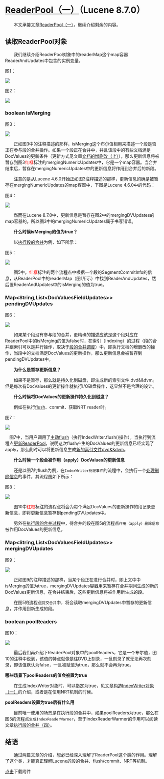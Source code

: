 # [ReaderPool（一）](https://www.amazingkoala.com.cn/Lucene/Index/)（Lucene 8.7.0）

&emsp;&emsp;本文承接文章[ReaderPool（一）](https://www.amazingkoala.com.cn/Lucene/Index/2020/1208/183.html)，继续介绍剩余的内容。

## 读取ReaderPool对象

&emsp;&emsp;我们继续介绍ReaderPool对象中的readerMap这个map容器ReaderAndUpdates中包含的实例变量。

图1：

<img src="ReaderPool（二）-image/1.png">

图2：

<img src="ReaderPool（二）-image/2.png">

### boolean isMerging

图3：

<img src="ReaderPool（二）-image/3.png">

&emsp;&emsp;正如图3中的注释描述的那样，isMerging这个布尔值相用来描述一个段是否正在参与段的合并操作。如果一个段正在合并中，并且该段中的有些文档满足DocValues的更新条件（更新方式见文章[文档的增删改（上）](https://www.amazingkoala.com.cn/Lucene/Index/2019/0626/68.html)），那么更新信息将被暂存到图3<font color=red>红框</font>标注的mergingNumericUpdates中，它是一个map容器。当合并结束后，暂存在mergingNumericUpdates中的更新信息将作用到合并后的新段。

&emsp;&emsp;注意的是从Lucene 4.6.0开始正如图3注释描述的那样，更新信息的确是被暂存在mergingNumericUpdates的map容器中，下图是Lucene 4.6.0中的代码：

图4：

<img src="ReaderPool（二）-image/4.png">

&emsp;&emsp;然而在Lucene 8.7.0中，更新信息是暂存在图2中的mergingDVUpdates的map容器的，所以图3中的mergingNumericUpdates属于书写错误。

&emsp;&emsp;**什么时候isMerging的值为true？**

&emsp;&emsp;以[执行段的合并](https://www.amazingkoala.com.cn/Lucene/Index/2019/1025/102.html)为例，如下所示：

图5：

<img src="ReaderPool（二）-image/5.png">

&emsp;&emsp;图5中，<font color=red>红框</font>标注的两个流程点中根据一个段的SegmentCommitInfo的信息，从ReaderPool中的readerMap（图1所示）中找到ReaderAndUpdates，然后置ReaderAndUpdates中的isMerging的值为true。

### Map<String,List\<DocValuesFieldUpdates>> pendingDVUpdates 

图6：

<img src="ReaderPool（二）-image/6.png">

&emsp;&emsp;如果某个段没有参与段的合并，更精确的描述应该是这个段对应在ReaderPool中的isMerging的值为false时，在索引（Indexing）的过程（段的合并跟索引可以是并行操作，取决于[段的合并调度](https://www.amazingkoala.com.cn/Lucene/Index/2019/0519/60.html)）中，即执行文档的增删改的操作，当段中的文档满足DocValues的更新操作，那么更新信息会被暂存到pendingDVUpdates中。

&emsp;&emsp;**为什么是暂存更新信息？**

&emsp;&emsp;如果不是暂存，那么就是持久化到磁盘，即生成新的索引文件.dvd&&dvm。但是每次有DocValues的更新操作就执行I/O磁盘操作，这显然不是合理的设计。

&emsp;&emsp;**什么时候将DocValues的更新操作持久化到磁盘？**

&emsp;&emsp;例如在执行[flush](https://www.amazingkoala.com.cn/Lucene/Index/2019/0718/75.html)、commit、获取NRT reader时。

图7：

<img src="ReaderPool（二）-image/7.png">

&emsp;图7中，当用户调用了[主动flush](https://www.amazingkoala.com.cn/Lucene/Index/2019/0716/74.html)（执行IndexWriter.flush()操作），当执行到流程点[更新ReaderPool](https://www.amazingkoala.com.cn/Lucene/Index/2019/0812/81.html)，说明这次flush产生的DocValues的更新信息已经实现了apply，那么此时可以将更新信息生成[新的索引文件dvd&&dvm](https://www.amazingkoala.com.cn/Lucene/Index/2019/1205/114.html)。

&emsp;&emsp;**什么时候一个段会被作用（apply）DocValues的更新信息**

&emsp;&emsp;还是以图7的flush为例，在`IndexWriter处理事件`的流程中，会执行一个[处理删除信息](https://www.amazingkoala.com.cn/Lucene/Index/2019/0807/80.html)的事件，其流程图如下所示：

图8：

<img src="ReaderPool（二）-image/8.png">

&emsp;&emsp;图10中<font color=red>红框</font>标注的流程点将会为每个满足DocValues的更新操作的段记录更新信息，即将更新信息暂存到pendingDVUpdates中。

&emsp;&emsp;另外在[执行段的合并过程](https://www.amazingkoala.com.cn/Lucene/Index/2019/1024/101.html)中，待合并的段在图5的流程点`作用（apply）删除信息`被作用DocValues的更新信息。

### Map<String,List\<DocValuesFieldUpdates>> mergingDVUpdates

图9：

<img src="ReaderPool（二）-image/9.png">

&emsp;&emsp;正如图9的注释描述的那样，当某个段正在进行合并时，即上文中中isMerging的值为true，mergingDVUpdates容器用来暂存在合并期间生成的新的DocValues更新信息，在合并结束后，这些更新信息将被作用新生成的段。

&emsp;&emsp;在图5的流程点`提交合并`中，将会读取mergingDVUpdates中暂存的更新信息，并作用到新生成的段。

### boolean poolReaders

图10：

<img src="ReaderPool（二）-image/10.png">

&emsp;&emsp;最后我们再介绍下ReaderPool对象中的poolReaders，它是一个布尔值，图10的注释中说到，该值的特点就像是往DVD上刻录，一旦刻录了就无法再次刻录，即该值默认为false，一旦被赋值为true，那么就不会再为true。

**哪些场景下poolReaders的值会被置为true**

&emsp;&emsp;在生成IndexWriter对象时，可以指定为true，见文章[构造IndexWriter对象（一）](https://www.amazingkoala.com.cn/Lucene/Index/2019/1111/106.html)的介绍，或者是在使用NRT机制的时候。

**poolReaders设置为true后有什么用**

&emsp;&emsp;目前唯一使用的场景是在执行段的合并中，如果poolReaders为true，那么在图5的流程点`生成IndexReaderWarmer`，至于IndexReaderWarmer的作用可以阅读文章[执行段的合并（四）](https://www.amazingkoala.com.cn/Lucene/Index/2019/1030/104.html)。

## 结语

&emsp;&emsp;通过两篇文章的介绍，想必已经深入理解了ReaderPool这个类的作用。理解了这个类，才能真正理解Lucene的段的合并、flush/commit、NRT等机制。

[点击]()下载附件